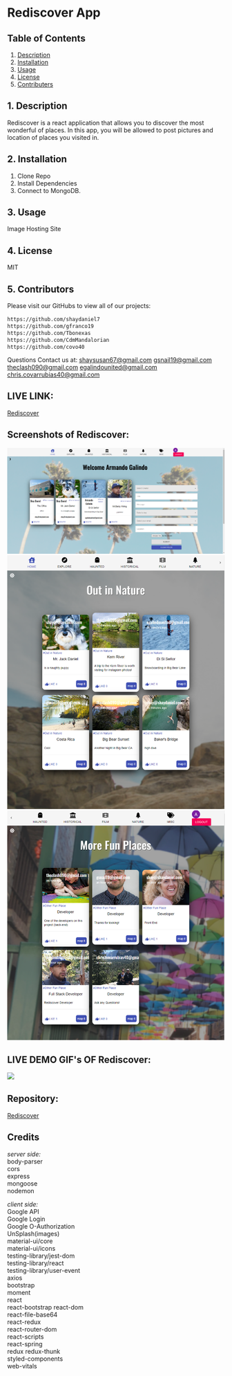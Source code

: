 # Rediscover App  

## Table of Contents
1. [ Description ](#desc)
2. [ Installation ](#install)
3. [ Usage ](#usage)
4. [ License ](#lic)
5. [ Contributers ](#contributers)
    
<a name="desc"></a>
## 1. Description
Rediscover is a react application that allows you to discover the most wonderful of places. In this app, you will be allowed to post pictures and location of places you visited in. 
    
<a name="install"></a>
## 2. Installation
1. Clone Repo 
2. Install Dependencies 
3. Connect to MongoDB. 
    
<a name="usage"></a>
## 3. Usage
Image Hosting Site
    
<a name="lic"></a>
## 4. License
MIT   
    
<a name="quest"></a>
## 5. Contributors 
 
Please visit our GitHubs to view all of our projects:
    
    https://github.com/shaydaniel7
    https://github.com/gfranco19
    https://github.com/Tbonexas
    https://github.com/CdmMandalorian
    https://github.com/covo40

Questions
Contact us at:
    shaysusan67@gmail.com
    gsnail19@gmail.com
    theclash090@gmail.com
    egalindounited@gmail.com
    chris.covarrubias40@gmail.com
 

## LIVE LINK: 
<a href="https://rediscoverapp.netlify.app/">Rediscover</a>


## Screenshots of Rediscover:
<img src="./client/src/assets/images/rediscoverss(1).png">
<img src="./client/src/assets/images/rediscoverss(2).png">
<img src="./client/src/assets/images/rediscoverss(3).png">

## LIVE DEMO GIF's OF Rediscover:
<img src="./client/src/assets/images/rediscover.gif">

## Repository:  
[Rediscover](https://github.com/gfranco19/finalProject)  

## Credits  
*server side:*  
body-parser  
cors  
express  
mongoose  
nodemon  

*client side:*  
Google API  
Google Login  
Google O-Authorization  
UnSplash(images)  
material-ui/core  
material-ui/icons  
testing-library/jest-dom  
testing-library/react  
testing-library/user-event  
axios  
bootstrap  
moment  
react  
react-bootstrap
react-dom  
react-file-base64  
react-redux  
react-router-dom  
react-scripts  
react-spring  
redux
redux-thunk  
styled-components  
web-vitals  
